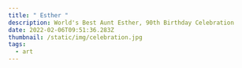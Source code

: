 ```yaml
---
title: " Esther "
description: World's Best Aunt Esther, 90th Birthday Celebration
date: 2022-02-06T09:51:36.283Z
thumbnail: /static/img/celebration.jpg
tags:
  - art
---
```

